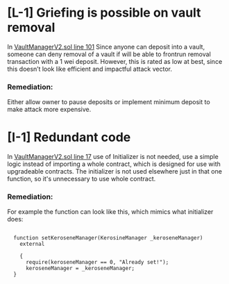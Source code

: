 # [L-1] Griefing is possible on vault removal
In [VaultManagerV2.sol line 101](https://github.com/code-423n4/2024-04-dyad/blob/main/src/core/VaultManagerV2.sol#L101)
Since anyone can deposit into a vault, someone can deny removal of a vault if will be able to frontrun removal transaction with a 1 wei deposit. However, this is rated as low at best, since this doesn’t look like efficient and impactful attack vector. 

### Remediation: 
Either allow owner to pause deposits or implement minimum deposit to make attack more expensive. 

# [I-1] Redundant code
In [VaultManagerV2.sol line 17](https://github.com/code-423n4/2024-04-dyad/blob/main/src/core/VaultManagerV2.sol#L17)
use of Initializer is not needed, use a simple logic instead of importing a whole contract, which is designed for use with upgradeable contracts. The initializer is not used elsewhere just in that one function, so it's unnecessary to use whole contract. 

### Remediation:
For example the function can look like this, which mimics what initializer does:

```solidity

  function setKeroseneManager(KerosineManager _keroseneManager) 
    external
  
    {
      require(keroseneManager == 0, "Already set!");
      keroseneManager = _keroseneManager;
  }

```